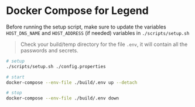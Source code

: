 # Docker Compose for Legend

Before running the setup script, make sure to update the variables `HOST_DNS_NAME` and `HOST_ADDRESS` (if needed) variables in `./scripts/setup.sh`

> Check your build/temp directory for the file `.env`, it will contain all the passwords and secrets.

```sh
# setup
./scripts/setup.sh ./config.properties

# start
docker-compose --env-file ./build/.env up --detach

# stop
docker-compose --env-file ./build/.env down
```
